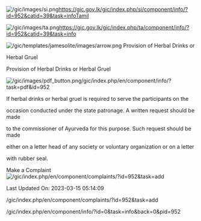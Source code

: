 <!-- Source: https://gic.gov.lk/gic/index.php/en/component/info/?id=952&catid=39&task=info -->

![/gic/images/si.png](/gic/images/si.png)https://gic.gov.lk/gic/index.php/si/component/info/?id=952&catid=39&task=infoTamil

![/gic/images/ta.png](/gic/images/ta.png)https://gic.gov.lk/gic/index.php/ta/component/info/?id=952&catid=39&task=info

![/gic/templates/jamesolite/images/arrow.png](/gic/templates/jamesolite/images/arrow.png) Provision of Herbal Drinks or

Herbal Gruel

Provision of Herbal Drinks or Herbal Gruel

![/gic/images/pdf_button.png](/gic/images/pdf_button.png)/gic/index.php/en/component/info/?task=pdf&id=952

If herbal drinks or herbal gruel is required to serve the participants on the

occasion conducted under the state patronage. A written request should be made

to the commissioner of Ayurveda for this purpose. Such request should be made

either on a letter head of any society or voluntary organization or on a letter

with rubber seal.

Make a Complaint ![/gic/index.php/en/component/complaints/?id=952&task=add](/gic/index.php/en/component/complaints/?id=952&task=add)

Last Updated On: 2023-03-15 05:14:09

/gic/index.php/en/component/complaints/?id=952&task=add

/gic/index.php/en/component/info/?id=0&task=info&back=0&pid=952